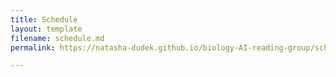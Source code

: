 ```yaml
---
title: Schedule
layout: template
filename: schedule.md
permalink: https://natasha-dudek.github.io/biology-AI-reading-group/schedule.html

--- 
```


